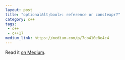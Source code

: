 ```yaml
---
layout: post
title: "optional&lt;bool>: reference or constexpr?"
category: c++
tags:
 - c++
 - c++17
medium_link: https://medium.com/p/7cb410e8e4c4
---
```


Read it [on Medium](https://medium.com/p/7cb410e8e4c4?source=brevzin.github.io).
